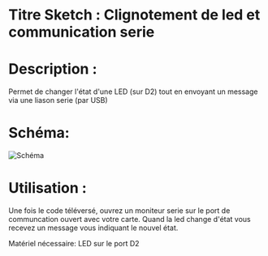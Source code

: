 # Titre Sketch : Clignotement de led et communication serie
# Description :

Permet de changer l'état d'une LED (sur D2) tout en envoyant un message via une liason serie (par USB)

# Schéma: 

![Schéma](https://raw.githubusercontent.com/JustinMartinDev/ProjetArduino_C/master/Clignotement_Led_V1_USART/schema_arduino.png)

# Utilisation :

Une fois le code téléversé, ouvrez un moniteur serie sur le port de communcation ouvert avec votre carte. Quand la led change d'état vous recevez un message vous indiquant le nouvel état.

Matériel nécessaire:
LED sur le port D2
